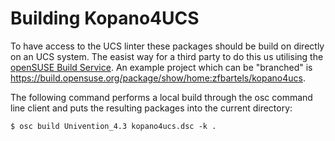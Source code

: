 # Building Kopano4UCS

To have access to the UCS linter these packages should be build on directly on an UCS system. The easist way for a third party to do this us utilising the [openSUSE Build Service](https://build.opensuse.org).  An example project which can be "branched" is https://build.opensuse.org/package/show/home:zfbartels/kopano4ucs.

The following command performs a local build through the osc command line client and puts the resulting packages into the current directory:

```
$ osc build Univention_4.3 kopano4ucs.dsc -k .
```
